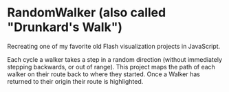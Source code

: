 # RandomWalker (also called "Drunkard's Walk")
Recreating one of my favorite old Flash visualization projects in JavaScript.

Each cycle a walker takes a step in a random direction (without immediately stepping backwards, or out of range). This project maps the path of each walker on their route back to where they started. Once a Walker has returned to their origin their route is highlighted.
